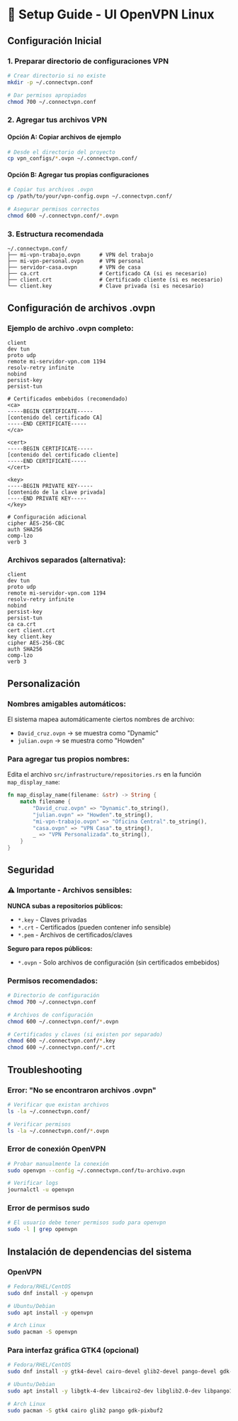 # 🔧 Setup Guide - UI OpenVPN Linux

## Configuración Inicial

### 1. Preparar directorio de configuraciones VPN

```bash
# Crear directorio si no existe
mkdir -p ~/.connectvpn.conf

# Dar permisos apropiados
chmod 700 ~/.connectvpn.conf
```

### 2. Agregar tus archivos VPN

#### Opción A: Copiar archivos de ejemplo
```bash
# Desde el directorio del proyecto
cp vpn_configs/*.ovpn ~/.connectvpn.conf/
```

#### Opción B: Agregar tus propias configuraciones
```bash
# Copiar tus archivos .ovpn
cp /path/to/your/vpn-config.ovpn ~/.connectvpn.conf/

# Asegurar permisos correctos
chmod 600 ~/.connectvpn.conf/*.ovpn
```

### 3. Estructura recomendada

```
~/.connectvpn.conf/
├── mi-vpn-trabajo.ovpn      # VPN del trabajo
├── mi-vpn-personal.ovpn     # VPN personal
├── servidor-casa.ovpn       # VPN de casa
├── ca.crt                   # Certificado CA (si es necesario)
├── client.crt               # Certificado cliente (si es necesario)
└── client.key               # Clave privada (si es necesario)
```

## Configuración de archivos .ovpn

### Ejemplo de archivo .ovpn completo:

```
client
dev tun
proto udp
remote mi-servidor-vpn.com 1194
resolv-retry infinite
nobind
persist-key
persist-tun

# Certificados embebidos (recomendado)
<ca>
-----BEGIN CERTIFICATE-----
[contenido del certificado CA]
-----END CERTIFICATE-----
</ca>

<cert>
-----BEGIN CERTIFICATE-----
[contenido del certificado cliente]
-----END CERTIFICATE-----
</cert>

<key>
-----BEGIN PRIVATE KEY-----
[contenido de la clave privada]
-----END PRIVATE KEY-----
</key>

# Configuración adicional
cipher AES-256-CBC
auth SHA256
comp-lzo
verb 3
```

### Archivos separados (alternativa):

```
client
dev tun
proto udp
remote mi-servidor-vpn.com 1194
resolv-retry infinite
nobind
persist-key
persist-tun
ca ca.crt
cert client.crt
key client.key
cipher AES-256-CBC
auth SHA256
comp-lzo
verb 3
```

## Personalización

### Nombres amigables automáticos:

El sistema mapea automáticamente ciertos nombres de archivo:
- `David_cruz.ovpn` → se muestra como "Dynamic"
- `julian.ovpn` → se muestra como "Howden"

### Para agregar tus propios nombres:

Edita el archivo `src/infrastructure/repositories.rs` en la función `map_display_name`:

```rust
fn map_display_name(filename: &str) -> String {
    match filename {
        "David_cruz.ovpn" => "Dynamic".to_string(),
        "julian.ovpn" => "Howden".to_string(),
        "mi-vpn-trabajo.ovpn" => "Oficina Central".to_string(),
        "casa.ovpn" => "VPN Casa".to_string(),
        _ => "VPN Personalizada".to_string(),
    }
}
```

## Seguridad

### ⚠️ Importante - Archivos sensibles:

**NUNCA subas a repositorios públicos:**
- `*.key` - Claves privadas
- `*.crt` - Certificados (pueden contener info sensible)
- `*.pem` - Archivos de certificados/claves

**Seguro para repos públicos:**
- `*.ovpn` - Solo archivos de configuración (sin certificados embebidos)

### Permisos recomendados:

```bash
# Directorio de configuración
chmod 700 ~/.connectvpn.conf

# Archivos de configuración
chmod 600 ~/.connectvpn.conf/*.ovpn

# Certificados y claves (si existen por separado)
chmod 600 ~/.connectvpn.conf/*.key
chmod 600 ~/.connectvpn.conf/*.crt
```

## Troubleshooting

### Error: "No se encontraron archivos .ovpn"
```bash
# Verificar que existan archivos
ls -la ~/.connectvpn.conf/

# Verificar permisos
ls -la ~/.connectvpn.conf/*.ovpn
```

### Error de conexión OpenVPN
```bash
# Probar manualmente la conexión
sudo openvpn --config ~/.connectvpn.conf/tu-archivo.ovpn

# Verificar logs
journalctl -u openvpn
```

### Error de permisos sudo
```bash
# El usuario debe tener permisos sudo para openvpn
sudo -l | grep openvpn
```

## Instalación de dependencias del sistema

### OpenVPN
```bash
# Fedora/RHEL/CentOS
sudo dnf install -y openvpn

# Ubuntu/Debian
sudo apt install -y openvpn

# Arch Linux
sudo pacman -S openvpn
```

### Para interfaz gráfica GTK4 (opcional)
```bash
# Fedora/RHEL/CentOS
sudo dnf install -y gtk4-devel cairo-devel glib2-devel pango-devel gdk-pixbuf2-devel

# Ubuntu/Debian
sudo apt install -y libgtk-4-dev libcairo2-dev libglib2.0-dev libpango1.0-dev libgdk-pixbuf-2.0-dev

# Arch Linux
sudo pacman -S gtk4 cairo glib2 pango gdk-pixbuf2
```